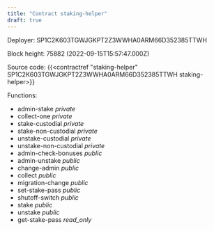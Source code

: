 ```yaml
---
title: "Contract staking-helper"
draft: true
---
```

Deployer: SP1C2K603TGWJGKPT2Z3WWHA0ARM66D352385TTWH


 



Block height: 75882 (2022-09-15T15:57:47.000Z)

Source code: {{<contractref "staking-helper" SP1C2K603TGWJGKPT2Z3WWHA0ARM66D352385TTWH staking-helper>}}

Functions:

* admin-stake _private_
* collect-one _private_
* stake-custodial _private_
* stake-non-custodial _private_
* unstake-custodial _private_
* unstake-non-custodial _private_
* admin-check-bonuses _public_
* admin-unstake _public_
* change-admin _public_
* collect _public_
* migration-change _public_
* set-stake-pass _public_
* shutoff-switch _public_
* stake _public_
* unstake _public_
* get-stake-pass _read_only_
